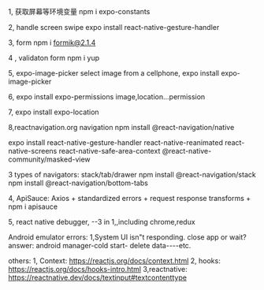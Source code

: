 
1, 获取屏幕等环境变量
npm i  expo-constants

2, handle screen swipe 
expo install react-native-gesture-handler

3, form
npm i formik@2.1.4

4 , validaton form
npm i yup

5, expo-image-picker 
select image from a cellphone,
expo install expo-image-picker

6, expo install expo-permissions
image,location...permission

7, expo install expo-location

8,reactnavigation.org navigation
npm install @react-navigation/native

expo install react-native-gesture-handler react-native-reanimated react-native-screens react-native-safe-area-context @react-native-community/masked-view

3 types of navigators: stack/tab/drawer
npm install @react-navigation/stack
npm install @react-navigation/bottom-tabs

4, ApiSauce: Axios + standardized errors + request response transforms + 
npm i apisauce

5, react native debugger, --3 in 1,,including chrome,redux

Android emulator errors:
1,System UI isn"t  responding.  close app or wait?
answer: android manager-cold start- delete data----etc.

others:
1, Context: https://reactjs.org/docs/context.html
2, hooks: https://reactjs.org/docs/hooks-intro.html
3,reactnative: https://reactnative.dev/docs/textinput#textcontenttype 


